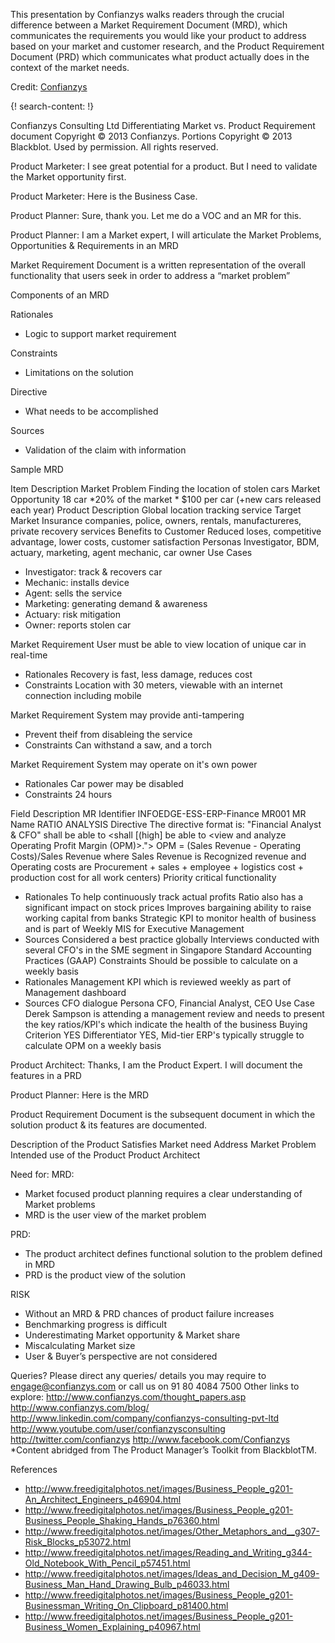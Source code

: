 
This presentation by Confianzys walks readers through the crucial difference between a Market Requirement Document (MRD), which communicates the requirements you would like your product to address based on your market and customer research, and the Product Requirement Document (PRD) which communicates what product actually does in the context of the market needs.

Credit: [Confianzys](http://www.confianzys.com/)



{! search-content: !}


Confianzys Consulting Ltd
Differentiating Market vs. Product
Requirement document
Copyright © 2013 Confianzys. Portions Copyright © 2013 Blackblot. Used by permission. All rights reserved.


Product Marketer: I see great potential for a product. But I need to validate the Market opportunity first.


Product Marketer: Here is the Business Case.

Product Planner: Sure, thank you. Let me do a VOC and an MR for this.


Product Planner: I am a Market expert, I will articulate the Market Problems, Opportunities & Requirements in an MRD



Market Requirement Document is a written representation of the overall functionality that users seek in order to address a “market problem”



Components of an MRD

Rationales
* Logic to support market requirement

Constraints
* Limitations on the solution

Directive
*  What needs to be accomplished

Sources
* Validation of the claim with information


Sample MRD

Item  Description
Market Problem  Finding the location of stolen cars
Market Opportunity  18 car *20% of the market * $100 per car (+new cars released each year)
Product Description Global location tracking service
Target Market Insurance companies, police, owners, rentals, manufactureres, private recovery services
Benefits to Customer  Reduced loses, competitive advantage, lower costs, customer satisfaction
Personas  Investigator, BDM, actuary, marketing, agent mechanic, car owner
Use Cases
* Investigator: track & recovers car
* Mechanic: installs device
* Agent: sells the service
* Marketing: generating demand & awareness
* Actuary: risk mitigation
* Owner: reports stolen car

Market Requirement  User must be able to view location of unique car in real-time
* Rationales  Recovery is fast, less damage, reduces cost
* Constraints Location with 30 meters, viewable with an internet connection including mobile

Market Requirement  System may provide anti-tampering
* Prevent theif from disableing the service
* Constraints Can withstand a saw, and a torch

Market Requirement  System may operate on it's own power
* Rationales  Car power may be disabled
* Constraints 24 hours


Field   Description
MR Identifier INFOEDGE-ESS-ERP-Finance MR001
MR Name RATIO ANALYSIS
Directive The directive format is: "Financial Analyst & CFO" shall be able to <shall [(high] be able to <view and analyze Operating Profit Margin (OPM)>.">
OPM = (Sales Revenue - Operating Costs)/Sales Revenue where Sales Revenue is Recognized revenue and Operating costs are Procurement + sales + employee + logistics cost + production cost for all work centers)
Priority  critical functionality
* Rationales  To help continuously track actual profits 
Ratio also has a significant impact on stock prices
Improves bargaining ability to raise working capital from banks
Strategic KPI to monitor health of business and is part of Weekly MIS for Executive Management
* Sources Considered a best practice globally
Interviews conducted with several CFO's in the SME segment in Singapore 
Standard Accounting Practices (GAAP)
Constraints Should be possible to calculate on a weekly basis
* Rationales  Management KPI which is reviewed weekly as part of Management dashboard
* Sources CFO dialogue
Persona CFO, Financial Analyst, CEO
Use Case  Derek Sampson is attending a management review and needs to present the key ratios/KPI's which indicate the health of the business
Buying Criterion  YES
Differentiator  YES, Mid-tier ERP's typically struggle to calculate OPM on a weekly basis


Product Architect: Thanks, I am the Product Expert. I will document the features in a PRD

Product Planner: Here is the MRD


Product Requirement Document is the subsequent document in which the solution product & its features are documented.



Description of the Product
Satisfies Market need
Address Market Problem
Intended use of the Product
Product Architect



Need for:
MRD:
* Market focused product planning requires a clear understanding of Market problems
* MRD is the user view of the market problem

PRD:
* The product architect defines functional solution to the problem defined in MRD
* PRD is the product view of the solution


RISK
* Without an MRD & PRD chances of product failure increases
* Benchmarking progress is difficult
* Underestimating Market opportunity & Market share
* Miscalculating Market size
* User & Buyer’s perspective are not considered



Queries?
Please direct any queries/ details you may require to
engage@confianzys.com or call us on 91 80 4084 7500
Other links to explore:
http://www.confianzys.com/thought_papers.asp
http://www.confianzys.com/blog/
http://www.linkedin.com/company/confianzys-consulting-pvt-ltd
http://www.youtube.com/user/confianzysconsulting
http://twitter.com/confianzys
http://www.facebook.com/Confianzys
*Content abridged from The Product Manager’s Toolkit from BlackblotTM.


References
* http://www.freedigitalphotos.net/images/Business_People_g201-An_Architect_Engineers_p46904.html
* http://www.freedigitalphotos.net/images/Business_People_g201-Business_People_Shaking_Hands_p76360.html
* http://www.freedigitalphotos.net/images/Other_Metaphors_and__g307-Risk_Blocks_p53072.html
* http://www.freedigitalphotos.net/images/Reading_and_Writing_g344-Old_Notebook_With_Pencil_p57451.html
* http://www.freedigitalphotos.net/images/Ideas_and_Decision_M_g409-Business_Man_Hand_Drawing_Bulb_p46033.html
* http://www.freedigitalphotos.net/images/Business_People_g201-Businessman_Writing_On_Clipboard_p81400.html
* http://www.freedigitalphotos.net/images/Business_People_g201-Business_Women_Explaining_p40967.html
